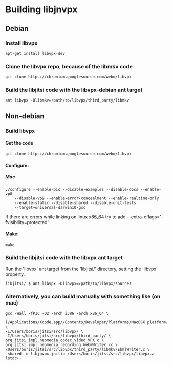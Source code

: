 # Building libjnvpx

## Debian

### Install libvpx
```
apt-get install libvpx-dev
```

### Clone the libvpx repo, because of the libmkv code
```
git clone https://chromium.googlesource.com/webm/libvpx
```

### Build the libjitsi code with the libvpx-debian ant target
```
ant libvpx -Dlibmkv=/path/to/libvpx/third_party/libmkv
```


## Non-debian

### Build libvpx

#### Get the code
```
git clone https://chromium.googlesource.com/webm/libvpx
```

#### Configure:

##### Mac
```
./configure --enable-pic --disable-examples --disable-docs --enable-vp8
    --disable-vp9 --enable-error-concealment --enable-realtime-only
    --enable-static --disable-shared --disable-unit-tests
    --target=universal-darwin10-gcc
```

If there are errors while linking on linux x86_64 try to add --extra-cflags='-fvisibility=protected'

#### Make:
```
make
```

### Build the libjitsi code with the libvpx ant target
Run the 'libvpx' ant target from the 'libjitsi/' directory, setting the 'libvpx'
property. 

```
libjitsi/ $ ant libvpx -Dlibvpx=/path/to/libvpx/sources
```

### Alternatively, you can build manually with something like (on mac)
```
gcc -Wall -fPIC -O2 -arch i386 -arch x86_64 \
-I/Applications/Xcode.app//Contents/Developer/Platforms/MacOSX.platform/Developer/SDKs/MacOSX10.9.sdk/System/Library/Frameworks/JavaVM.framework/Versions/A/Headers/ \
-I/Users/boris/jitsi/src/libvpx/ \
-I/Users/boris/jitsi/src/libvpx/third_party/ \
org_jitsi_impl_neomedia_codec_video_VPX.c \
org_jitsi_impl_neomedia_recording_WebmWriter.cc \ 
/Users/boris/jitsi/src/libvpx/third_party/libmkv/EbmlWriter.c \
-shared -o libjnvpx.jnilib /Users/boris/jitsi/src/libvpx/libvpx.a -lstdc++
```
